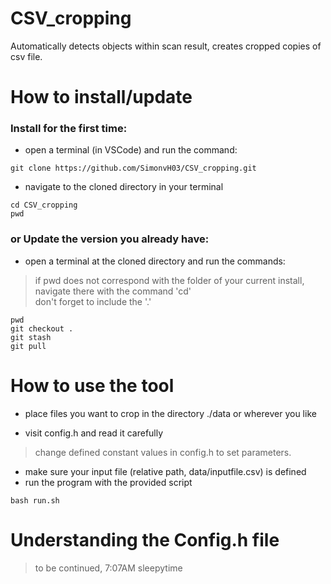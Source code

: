 # CSV_cropping
Automatically detects objects within scan result, creates cropped copies of csv file.

# How to install/update
### Install for the first time:
- open a terminal (in VSCode) and run the command:
```
git clone https://github.com/SimonvH03/CSV_cropping.git
```
- navigate to the cloned directory in your terminal
```
cd CSV_cropping
pwd
```

### or Update the version you already have:
- open a terminal at the cloned directory and run the commands:
> if pwd does not correspond with the folder of your current install, navigate there with the command 'cd'  
> don't forget to include the '.'
```
pwd
git checkout .
git stash
git pull
```

# How to use the tool
- place files you want to crop in the directory ./data or wherever you like

- visit config.h and read it carefully
> change defined constant values in config.h to set parameters.

- make sure your input file (relative path, data/inputfile.csv) is defined
- run the program with the provided script
```
bash run.sh
```

# Understanding the Config.h file
> to be continued, 7:07AM sleepytime
